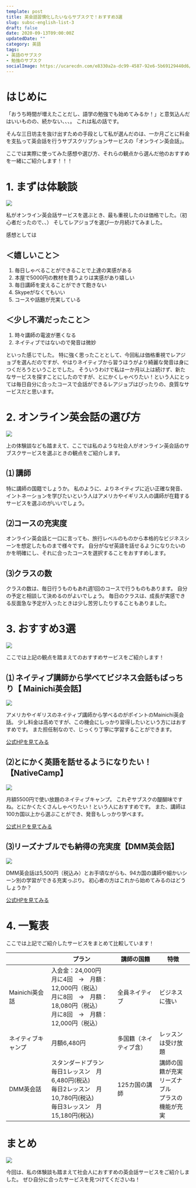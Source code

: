 ```yaml
---
template: post
title: 英会話習慣化したいならサブスクで！おすすめ3選
slug: subsc-english-list-3
draft: false
date: 2020-09-13T09:00:00Z
updatedDate: ""
category: 英語
tags:
- 英語のサブスク
- 勉強のサブスク
socialImage: https://ucarecdn.com/e8330a2a-dc99-4587-92e6-5b69129440d6/
---
```


# はじめに

「おうち時間が増えたことだし、語学の勉強でも始めてみるか！」と意気込んだはいいものの、続かない、、、。
これは私の話です。

そんな三日坊主を抜け出すための手段として私が選んだのは、一か月ごとに料金を支払って英会話を行うサブスクリプションサービスの「オンライン英会話」。

ここでは実際に使ってみた感想や選び方、それらの観点から選んだ他のおすすめを一緒にご紹介します！！！

# 1. まずは体験談

![](https://ucarecdn.com/7b992de2-09c1-448a-a900-055494f04635/)

私がオンライン英会話サービスを選ぶとき、最も重視したのは価格でした。（初心者だったので、、）
そしてレアジョブを選び一か月続けてみました。

感想としては
## ＜嬉しいこと＞
1. 毎日しゃべることができることで上達の実感がある
2. 本屋で5000円の教材を買うよりは実感があり嬉しい
3. 毎日講師を変えることができて飽きない
4. Skypeがなくてもいい
5. コースや話題が充実している

## ＜少し不満だったこと＞
1. 時々講師の電波が悪くなる
2. ネイティブではないので発音は微妙

といった感じでした。
特に強く思ったこととして、今回私は価格重視でレアジョブを選んだのですが、やはりネイティブから習うほうがより綺麗な発音は身につくだろうということでした。
そういうわけで私は一か月以上は続けず、新たなサービスを探すことにしたのですが、とにかくしゃべりたい！という人にとっては毎日自分に合ったコースで会話ができるレアジョブはぴったりの、良質なサービスだと思います。


# 2. オンライン英会話の選び方

![](https://ucarecdn.com/3d550286-e0ae-4a55-9f04-2b4aa818e63a/)

上の体験談なども踏まえて、ここでは私のような社会人がオンライン英会話のサブスクサービスを選ぶときの観点をご紹介します。

## ⑴ 講師
特に講師の国籍でしょうか。
私のように、よりネイティブに近い正確な発音、イントネーションを学びたいという人はアメリカやイギリス人の講師が在籍するサービスを選ぶのがいいでしょう。

## ⑵コースの充実度
オンライン英会話と一口に言っても、旅行レベルのものから本格的なビジネスシーンを想定したものまで様々です。
自分がなぜ英語を話せるようになりたいのかを明確にし、それに合ったコースを選択することをおすすめします。

## ⑶クラスの数
クラスの数は、毎日行うものもあれ週1回のコースで行うものもあります。
自分の予定と相談して決めるのがよいでしょう。
毎日のクラスは、成長が実感できる反面急な予定が入ったときは少し苦労したりすることもありました。


# 3. おすすめ3選

![](https://ucarecdn.com/886ad4ec-d5da-410e-9fb3-8df1e8b697e0/)

ここでは上記の観点を踏まえてのおすすめサービスをご紹介します！


## ⑴ ネイティブ講師から学べてビジネス会話もばっちり【 Mainichi英会話】

![](https://ucarecdn.com/ceb5312f-b79a-4801-bc23-bc9731b03311/)

アメリカやイギリスのネイティブ講師から学べるのがポイントのMainichi英会話。
少し料金は高めですが、この機会にしっかり習得したいという方にはおすすめです。
また担任制なので、じっくり丁寧に学習することができます。

[公式HPを見てみる](https://www.mainichieikaiwa.jp/)

## ⑵とにかく英語を話せるようになりたい！【NativeCamp】
![](https://ucarecdn.com/2ca49521-4f68-4ecb-be55-9642239f7f20/)

月額5500円で使い放題のネイティブキャンプ。
これぞサブスクの醍醐味ですね。とにかくたくさんしゃべりたい！という人におすすめです。
また、講師は100カ国以上から選ぶことができ、発音もしっかり学べます。

[公式ＨＰを見てみる](https://www.google.com/aclk?sa=l&ai=DChcSEwiB9JunzuLrAhX8wRYFHf-fAAIYABAAGgJ0bA&sig=AOD64_2vjqOD21LdW_QWHFuVAkfd6JMtmA&q&adurl&ved=2ahUKEwjEuJSnzuLrAhW4wosBHRtyDpYQ0Qx6BAgaEAE)

## ⑶リーズナブルでも納得の充実度【DMM英会話】

![](https://ucarecdn.com/f4995eae-9a73-47b7-9a98-9e43f83c7f2e/)

DMM英会話は5,500円（税込み）とお手頃ながらも、94カ国の講師や細かいシーン別の学習ができる充実っぷり。
初心者の方はこれから始めてみるのはどうしょうか？

[公式HPを見てみる](http://www.dmm.com/pr/eikaiwa/entry_skillup/03.html?utm_campaign=admg_9915_13595_481813_481911&utm_content=eikaiwa_mkwid__pcrid_441786734045_pkw_dmm%20%E8%8B%B1%E4%BC%9A%E8%A9%B1_pmt_e_pdv_c_slid_&utm_source=google&utm_medium=cpc_dmm&&dtm_hash=12776503145dde2866c9814)

# 4. 一覧表

ここでは上記でご紹介したサービスをまとめて比較しています！

|  | プラン | 講師の国籍 | 特徴 |
| --- | --- | --- | --- |
|  Mainichi英会話 | 入会金：24,000円<br>月に4回　→　月額：12,000円（税込）<br>月に8回　→　月額：18,080円（税込）<br>月に8回　→　月額：12,000円（税込） | 全員ネイティブ | ビジネスに強い |
| ネイティブキャンプ | 月額6,480円 | 多国籍（ネイティブ含） | レッスンは受け放題 |
| DMM英会話 | スタンダードプラン<br>毎日1レッスン　月6,480円(税込)<br>毎日2レッスン　月10,780円(税込)<br>毎日3レッスン　月15,180円(税込) | 125カ国の講師 | 講師の国籍が充実<br>リーズナブル<br>プラスの機能が充実 |



# まとめ

![](https://ucarecdn.com/b8d7ac1c-c473-4cb9-bd7e-08614f2646fa/)

今回は、私の体験談も踏まえて社会人におすすめの英会話サービスをご紹介しました。
ぜひ自分に合ったサービスを見つけてくださいね！